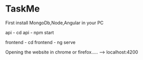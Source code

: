 # TaskMe

First install MongoDb,Node,Angular in your PC

api
	- cd api
	-  npm start

frontend
	- cd frontend
	-  ng serve


Opening the website in chrome or firefox.....
	--> localhost:4200


